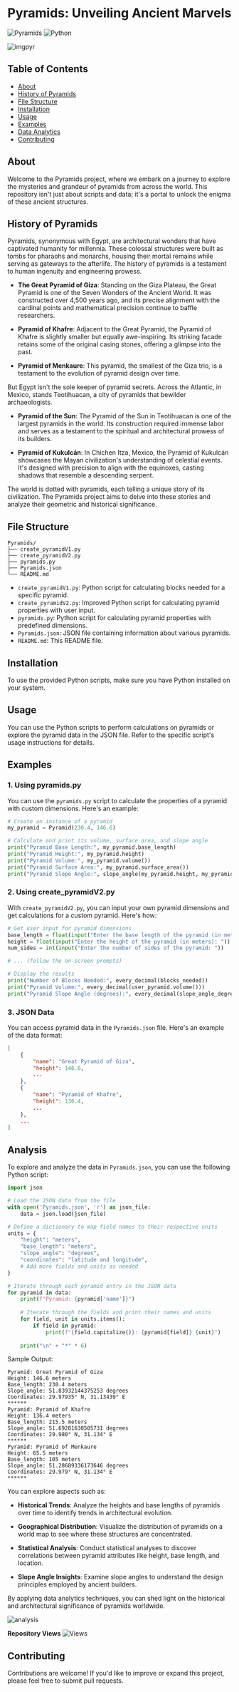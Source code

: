 # Pyramids: Unveiling Ancient Marvels

![Pyramids](https://img.shields.io/badge/Pyramids-Exploration-brightgreen)
![Python](https://img.shields.io/badge/language-Python-blue?logo=python)

![imgpyr](https://raw.githubusercontent.com/Ishanoshada/Ishanoshada/main/ss/d7228710f52a957f05a7ee5e3aa51d8e.jpg)

## Table of Contents

- [About](#about)
- [History of Pyramids](#history-of-pyramids)
- [File Structure](#file-structure)
- [Installation](#installation)
- [Usage](#usage)
- [Examples](#examples)
- [Data Analytics](#analysis)
- [Contributing](#contributing)

## About

Welcome to the Pyramids project, where we embark on a journey to explore the mysteries and grandeur of pyramids from across the world. This repository isn't just about scripts and data; it's a portal to unlock the enigma of these ancient structures.

## History of Pyramids


Pyramids, synonymous with Egypt, are architectural wonders that have captivated humanity for millennia. These colossal structures were built as tombs for pharaohs and monarchs, housing their mortal remains while serving as gateways to the afterlife. The history of pyramids is a testament to human ingenuity and engineering prowess.

- **The Great Pyramid of Giza**: Standing on the Giza Plateau, the Great Pyramid is one of the Seven Wonders of the Ancient World. It was constructed over 4,500 years ago, and its precise alignment with the cardinal points and mathematical precision continue to baffle researchers.

- **Pyramid of Khafre**: Adjacent to the Great Pyramid, the Pyramid of Khafre is slightly smaller but equally awe-inspiring. Its striking facade retains some of the original casing stones, offering a glimpse into the past.

- **Pyramid of Menkaure**: This pyramid, the smallest of the Giza trio, is a testament to the evolution of pyramid design over time.

But Egypt isn't the sole keeper of pyramid secrets. Across the Atlantic, in Mexico, stands Teotihuacan, a city of pyramids that bewilder archaeologists.

- **Pyramid of the Sun**: The Pyramid of the Sun in Teotihuacan is one of the largest pyramids in the world. Its construction required immense labor and serves as a testament to the spiritual and architectural prowess of its builders.

- **Pyramid of Kukulcán**: In Chichen Itza, Mexico, the Pyramid of Kukulcán showcases the Mayan civilization's understanding of celestial events. It's designed with precision to align with the equinoxes, casting shadows that resemble a descending serpent.

The world is dotted with pyramids, each telling a unique story of its civilization. The Pyramids project aims to delve into these stories and analyze their geometric and historical significance.

## File Structure

```plaintext
Pyramids/
├── create_pyramidV1.py
├── create_pyramidV2.py
├── pyramids.py
├── Pyramids.json
└── README.md
```

- `create_pyramidV1.py`: Python script for calculating blocks needed for a specific pyramid.
- `create_pyramidV2.py`: Improved Python script for calculating pyramid properties with user input.
- `pyramids.py`: Python script for calculating pyramid properties with predefined dimensions.
- `Pyramids.json`: JSON file containing information about various pyramids.
- `README.md`: This README file.

## Installation

To use the provided Python scripts, make sure you have Python installed on your system.

## Usage

You can use the Python scripts to perform calculations on pyramids or explore the pyramid data in the JSON file. Refer to the specific script's usage instructions for details.

## Examples

### 1. Using pyramids.py

You can use the `pyramids.py` script to calculate the properties of a pyramid with custom dimensions. Here's an example:

```python
# Create an instance of a pyramid
my_pyramid = Pyramid(230.4, 146.6)

# Calculate and print its volume, surface area, and slope angle
print("Pyramid Base Length:", my_pyramid.base_length)
print("Pyramid Height:", my_pyramid.height)
print("Pyramid Volume:", my_pyramid.volume())
print("Pyramid Surface Area:", my_pyramid.surface_area())
print("Pyramid Slope Angle:", slope_angle(my_pyramid.height, my_pyramid.base_length))
```

### 2. Using create_pyramidV2.py

With `create_pyramidV2.py`, you can input your own pyramid dimensions and get calculations for a custom pyramid. Here's how:

```python
# Get user input for pyramid dimensions
base_length = float(input("Enter the base length of the pyramid (in meters): "))
height = float(input("Enter the height of the pyramid (in meters): "))
num_sides = int(input("Enter the number of sides of the pyramid: "))

# ... (follow the on-screen prompts)

# Display the results
print("Number of Blocks Needed:", every_decimal(blocks_needed))
print("Pyramid Volume:", every_decimal(user_pyramid.volume()))
print("Pyramid Slope Angle (degrees):", every_decimal(slope_angle_degrees))
```

### 3. JSON Data

You can access pyramid data in the `Pyramids.json` file. Here's an example of the data format:

```json
[
    {
        "name": "Great Pyramid of Giza",
        "height": 146.6,
        ...
    },
    {
        "name": "Pyramid of Khafre",
        "height": 136.4,
        ...
    },
    ...
]
```

## Analysis

To explore and analyze the data in `Pyramids.json`, you can use the following Python script:

```python
import json

# Load the JSON data from the file
with open('Pyramids.json', 'r') as json_file:
    data = json.load(json_file)

# Define a dictionary to map field names to their respective units
units = {
    "height": "meters",
    "base_length": "meters",
    "slope_angle": "degrees",
    "coordinates": "latitude and longitude",
    # Add more fields and units as needed
}

# Iterate through each pyramid entry in the JSON data
for pyramid in data:
    print(f"Pyramid: {pyramid['name']}")
    
    # Iterate through the fields and print their names and units
    for field, unit in units.items():
        if field in pyramid:
            print(f"{field.capitalize()}: {pyramid[field]} {unit}")
    
    print("\n" + "*" * 6)
```

Sample Output:
```
Pyramid: Great Pyramid of Giza
Height: 146.6 meters
Base_length: 230.4 meters
Slope_angle: 51.83932144375253 degrees
Coordinates: 29.97935° N, 31.13439° E
******
Pyramid: Pyramid of Khafre
Height: 136.4 meters
Base_length: 215.5 meters
Slope_angle: 51.69281630505731 degrees
Coordinates: 29.980° N, 31.134° E
******
Pyramid: Pyramid of Menkaure
Height: 65.5 meters
Base_length: 105 meters
Slope_angle: 51.28689336173646 degrees
Coordinates: 29.979° N, 31.134° E
******
```


You can explore aspects such as:

- **Historical Trends**: Analyze the heights and base lengths of pyramids over time to identify trends in architectural evolution.

- **Geographical Distribution**: Visualize the distribution of pyramids on a world map to see where these structures are concentrated.

- **Statistical Analysis**: Conduct statistical analyses to discover correlations between pyramid attributes like height, base length, and location.

- **Slope Angle Insights**: Examine slope angles to understand the design principles employed by ancient builders.

By applying data analytics techniques, you can shed light on the historical and architectural significance of pyramids worldwide.

![analysis](https://github.com/Ishanoshada/Ishanoshada/blob/main/ss/92f733824bab4ae6b632a9db6a55cf26.jpg?raw=true)

**Repository Views** ![Views](https://profile-counter.glitch.me/PyramidsIsh/count.svg)

## Contributing

Contributions are welcome! If you'd like to improve or expand this project, please feel free to submit pull requests.

